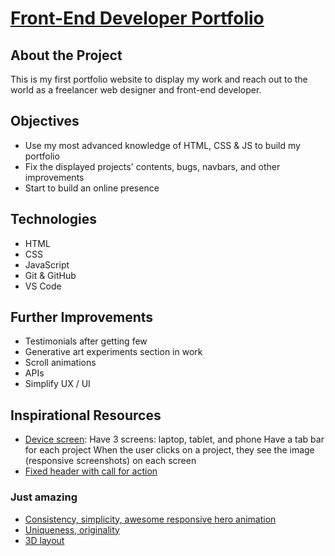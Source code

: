 # [Front-End Developer Portfolio](http://www.elifaltundag.com) 

## About the Project
This is my first portfolio website to display my work and reach out to the world as a freelancer web designer and front-end developer. 

## Objectives
* Use my most advanced knowledge of HTML, CSS & JS to build my portfolio
* Fix the displayed projects' contents, bugs, navbars, and other improvements
* Start to build an online presence 

## Technologies
* HTML
* CSS
* JavaScript
* Git & GitHub
* VS Code

## Further Improvements
* Testimonials after getting few
* Generative art experiments section in work
* Scroll animations 
* APIs
* Simplify UX / UI 

## Inspirational Resources
* [Device screen](https://danspratling.dev/): 
Have 3 screens: laptop, tablet, and phone
Have a tab bar for each project
When the user clicks on a project, they see the image (responsive screenshots) on each screen
* [Fixed header with call for action](https://michaelpumo.com/)

### Just amazing
* [Consistency, simplicity, awesome responsive hero animation](https://robbowen.digital/)
* [Uniqueness, originality](https://www.legworkstudio.com/)
* [3D layout](https://vanholtz.co/)